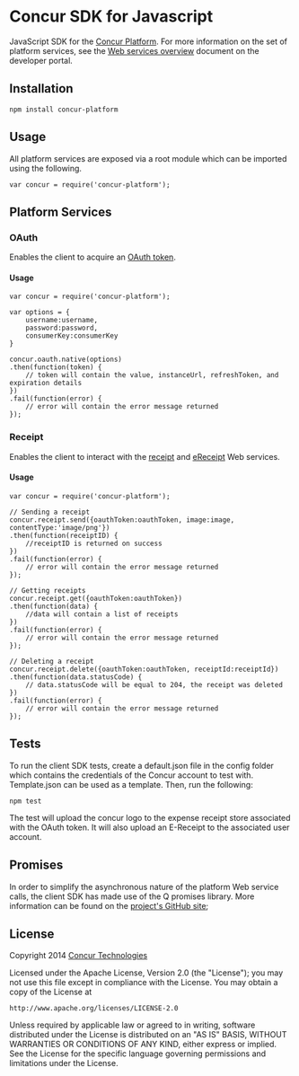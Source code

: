 Concur SDK for Javascript
==============

JavaScript SDK for the [Concur Platform](http://developer.concur.com). For more information on the set of platform services, see the [Web services overview](https://developer.concur.com/get-started/webservices-overview) document on the developer portal.

## Installation

    npm install concur-platform

## Usage

All platform services are exposed via a root module which can be imported using the following.

    var concur = require('concur-platform');

## Platform Services

### OAuth

Enables the client to acquire an [OAuth token](https://developer.concur.com/api-documentation/oauth-20-0).

#### Usage

    var concur = require('concur-platform');

    var options = {
        username:username,
        password:password,
        consumerKey:consumerKey
    }

    concur.oauth.native(options)
    .then(function(token) {
        // token will contain the value, instanceUrl, refreshToken, and expiration details
    })
    .fail(function(error) {
        // error will contain the error message returned
    });

### Receipt

Enables the client to interact with the [receipt](https://www.concursolutions.com/api/docs/index.html#!/ReceiptImages) and [eReceipt](https://developer.concur.com/api-documentation/more-resources/draft-documentation/e-receipt-service) Web services.

#### Usage

    var concur = require('concur-platform');

    // Sending a receipt
    concur.receipt.send({oauthToken:oauthToken, image:image, contentType:'image/png'})
    .then(function(receiptID) {
        //receiptID is returned on success
    })
    .fail(function(error) {
        // error will contain the error message returned
    });

    // Getting receipts
    concur.receipt.get({oauthToken:oauthToken})
    .then(function(data) {
        //data will contain a list of receipts
    })
    .fail(function(error) {
        // error will contain the error message returned
    });

    // Deleting a receipt
    concur.receipt.delete({oauthToken:oauthToken, receiptId:receiptId})
    .then(function(data.statusCode) {
        // data.statusCode will be equal to 204, the receipt was deleted
    })
    .fail(function(error) {
        // error will contain the error message returned
    });

## Tests

To run the client SDK tests, create a default.json file in the config folder which contains the credentials of the Concur account to test with. Template.json can be used as a template. Then, run the following:

    npm test

The test will upload the concur logo to the expense receipt store associated with the OAuth token. It will also upload an E-Receipt to the associated user account. 

## Promises
In order to simplify the asynchronous nature of the platform Web service calls, the client SDK has made use of the Q promises library. More information can be found on the [project's GitHub site](https://github.com/kriskowal/q);

## License

Copyright 2014 [Concur Technologies](http://www.concur.com)

Licensed under the Apache License, Version 2.0 (the "License");
you may not use this file except in compliance with the License.
You may obtain a copy of the License at

    http://www.apache.org/licenses/LICENSE-2.0

Unless required by applicable law or agreed to in writing, software
distributed under the License is distributed on an "AS IS" BASIS,
WITHOUT WARRANTIES OR CONDITIONS OF ANY KIND, either express or implied.
See the License for the specific language governing permissions and
limitations under the License.